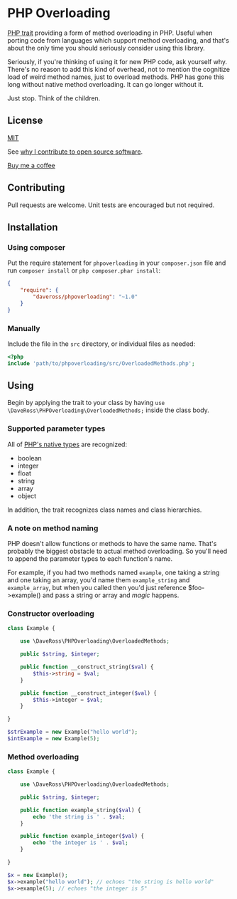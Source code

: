 # PHP Overloading

[PHP trait](http://php.net/manual/en/language.oop5.traits.php) providing a form of method overloading in PHP. Useful when porting code from languages which support method overloading, and that's about the only time you should seriously consider using this library.

Seriously, if you're thinking of using it for new PHP code, ask yourself why. There's no reason to add this kind of overhead, not to mention the cognitize load of weird method names, just to overload methods. PHP has gone this long without native method overloading. It can go longer without it.

Just stop. Think of the children.

## License

[MIT](http://daveross.mit-license.org)

See [why I contribute to open source software](https://medium.com/@csixty4/why-i-write-open-source-software-6d3569c85e64#.hq00fw10b).

[Buy me a coffee](https://cash.me/$daveross/5)

## Contributing

Pull requests are welcome. Unit tests are encouraged but not required.

## Installation

### Using composer

Put the require statement for `phpoverloading` in your `composer.json` file and run `composer install` or `php composer.phar install`:

```json
{
    "require": {
        "daveross/phpoverloading": "~1.0"
    }
}
```

### Manually

Include the file in the `src` directory, or individual files as needed:

```php
<?php
include 'path/to/phpoverloading/src/OverloadedMethods.php';
```

## Using

Begin by applying the trait to your class by having ```use \DaveRoss\PHPOverloading\OverloadedMethods;``` inside the class body.

### Supported parameter types

All of [PHP's native types](http://php.net/manual/en/language.types.intro.php) are recognized:

* boolean
* integer
* float
* string
* array
* object

In addition, the trait recognizes class names and class hierarchies.

### A note on method naming

PHP doesn't allow functions or methods to have the same name. That's probably the biggest obstacle to actual method overloading. So you'll need to append the parameter types to each function's name.

For example, if you had two methods named ```example```, one taking a string and one taking an array, you'd name them ```example_string``` and ```example_array```, but when you called then you'd just reference $foo->example() and pass a string or array and *magic* happens.

### Constructor overloading

```php
class Example {

    use \DaveRoss\PHPOverloading\OverloadedMethods;

    public $string, $integer;

    public function __construct_string($val) {
        $this->string = $val;
    }

    public function __construct_integer($val) {
        $this->integer = $val;
    }

}

$strExample = new Example("hello world");
$intExample = new Example(5);
```

### Method overloading

```php
class Example {

    use \DaveRoss\PHPOverloading\OverloadedMethods;

    public $string, $integer;

    public function example_string($val) {
        echo 'the string is ' . $val;
    }

    public function example_integer($val) {
        echo 'the integer is ' . $val;
    }

}

$x = new Example();
$x->example("hello world"); // echoes "the string is hello world"
$x->example(5); // echoes "the integer is 5"
```